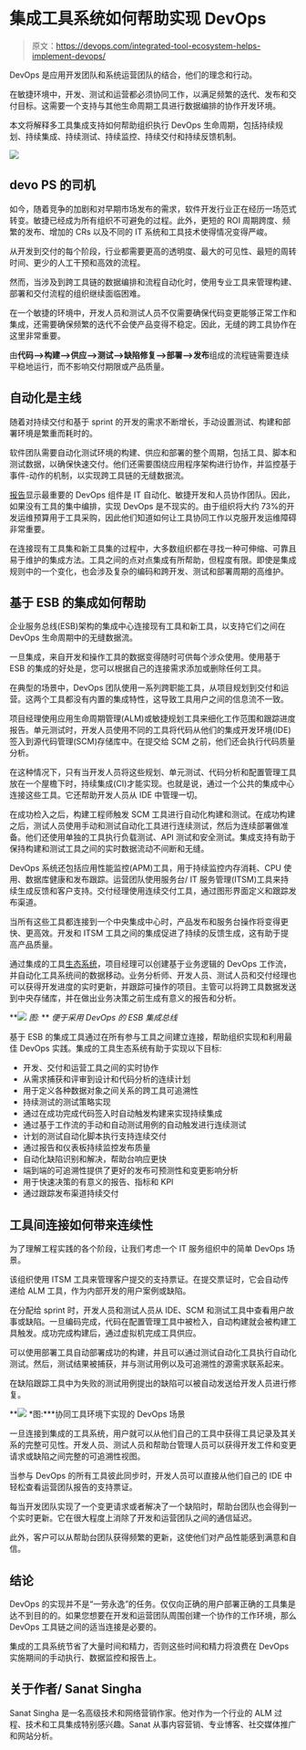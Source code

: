 # 集成工具系统如何帮助实现 DevOps

> 原文：<https://devops.com/integrated-tool-ecosystem-helps-implement-devops/>

DevOps 是应用开发团队和系统运营团队的结合，他们的理念和行动。

在敏捷环境中，开发、测试和运营都必须协同工作，以满足频繁的迭代、发布和交付目标。这需要一个支持与其他生命周期工具进行数据编排的协作开发环境。

本文将解释多工具集成支持如何帮助组织执行 DevOps 生命周期，包括持续规划、持续集成、持续测试、持续监控、持续交付和持续反馈机制。

![](img/c1fbfde54a48206848b48c9ead3d1cc0.png)

## **devo PS 的司机**

如今，随着竞争的加剧和对早期市场发布的需求，软件开发行业正在经历一场范式转变。敏捷已经成为所有组织不可避免的过程。此外，更短的 ROI 周期跨度、频繁的发布、增加的 CRs 以及不同的 IT 系统和工具技术使得情况变得严峻。

从开发到交付的每个阶段，行业都需要更高的透明度、最大的可见性、最短的周转时间、更少的人工干预和高效的流程。

然而，当涉及到跨工具链的数据编排和流程自动化时，使用专业工具来管理构建、部署和交付流程的组织继续面临困难。

在一个敏捷的环境中，开发人员和测试人员不仅需要确保代码变更能够正常工作和集成，还需要确保频繁的迭代不会使产品变得不稳定。因此，无缝的跨工具协作在这里非常重要。

由**代码—>构建—>供应—>测试—>缺陷修复—>部署—>发布**组成的流程链需要连续平稳地运行，而不影响交付期限或产品质量。

## **自动化是主线**

随着对持续交付和基于 sprint 的开发的需求不断增长，手动设置测试、构建和部署环境是繁重而耗时的。

软件团队需要自动化测试环境的构建、供应和部署的整个周期，包括工具、脚本和测试数据，以确保快速交付。他们还需要围绕应用程序架构进行协作，并监控基于事件-动作的机制，以实现跨工具链的无缝数据流。

[报告](https://www.cioinsight.com/it-strategy/application-development/slideshows/devops-produces-major-enterprise-impact.html)显示最重要的 DevOps 组件是 IT 自动化、敏捷开发和人员协作团队。因此，如果没有工具的集中编排，实现 DevOps 是不现实的。由于组织将大约 73%的开发运维预算用于工具采购，因此他们知道如何让工具协同工作以克服开发运维障碍非常重要。

在连接现有工具集和新工具集的过程中，大多数组织都在寻找一种可伸缩、可靠且易于维护的集成方法。工具之间的点对点集成有所帮助，但程度有限。即使是集成规则中的一个变化，也会涉及复杂的编码和跨开发、测试和部署周期的高维护。

## **基于 ESB 的集成如何帮助**

企业服务总线(ESB)架构的集成中心连接现有工具和新工具，以支持它们之间在 DevOps 生命周期中的无缝数据流。

一旦集成，来自开发和操作工具的数据变得随时可供每个涉众使用。使用基于 ESB 的集成的好处是，您可以根据自己的连接需求添加或删除任何工具。

在典型的场景中，DevOps 团队使用一系列跨职能工具，从项目规划到交付和运营。这两个工具都没有内置的集成特性，这导致工具用户之间的信息流不一致。

项目经理使用应用生命周期管理(ALM)或敏捷规划工具来细化工作范围和跟踪进度报告。单元测试时，开发人员使用不同的工具将代码从他们的集成开发环境(IDE)签入到源代码管理(SCM)存储库中。在提交给 SCM 之前，他们还会执行代码质量分析。

在这种情况下，只有当开发人员将这些规划、单元测试、代码分析和配置管理工具放在一个屋檐下时，持续集成(CI)才能实现。也就是说，通过一个公共的集成中心连接这些工具。它还帮助开发人员从 IDE 中管理一切。

在成功检入之后，构建工程师触发 SCM 工具进行自动化构建和测试。在成功构建之后，测试人员使用手动和测试自动化工具进行连续测试，然后为连续部署做准备。他们还使用单独的工具执行负载测试、API 测试和安全测试。集成支持有助于保持构建和测试工具之间的实时数据流动不间断和无缝。

DevOps 系统还包括应用性能监控(APM)工具，用于持续监控内存消耗、CPU 使用、数据库健康和发布跟踪。运营团队使用服务台/ IT 服务管理(ITSM)工具来持续生成反馈和客户支持。交付经理使用连续交付工具，通过图形界面定义和跟踪发布渠道。

当所有这些工具都连接到一个中央集成中心时，产品发布和服务台操作将变得更快、更高效。开发和 ITSM 工具之间的集成促进了持续的反馈生成，这有助于提高产品质量。

通过集成的工具[生态系统](https://www.kovair.com/presentations/integrated-alm-cross-tool-reporting/)，项目经理可以创建基于业务逻辑的 DevOps 工作流，并自动化工具系统间的数据移动。业务分析师、开发人员、测试人员和交付经理也可以获得开发进度的实时更新，并跟踪可操作的项目。主管可以将跨工具数据发送到中央存储库，并在做出业务决策之前生成有意义的报告和分析。

**![](img/cf1e31808205719c5c00290560be0884.png) *图:* ** *便于采用 DevOps 的 ESB 集成总线*

基于 ESB 的集成工具通过在所有参与工具之间建立连接，帮助组织实现和利用最佳 DevOps 实践。集成的工具生态系统有助于实现以下目标:

*   开发、交付和运营工具之间的实时协作
*   从需求捕获和评审到设计和代码分析的连续计划
*   用于定义各种数据对象之间关系的跨工具可追溯性
*   持续测试的测试策略实现
*   通过在成功完成代码签入时自动触发构建来实现持续集成
*   通过基于工作流的手动和自动测试用例的自动触发进行连续测试
*   计划的测试自动化脚本执行支持连续交付
*   通过报告和仪表板持续监控发布质量
*   自动化缺陷识别和解决，帮助台响应更快
*   端到端的可追溯性提供了更好的发布可预测性和变更影响分析
*   用于快速决策的有意义的报告、指标和 KPI
*   通过跟踪发布渠道持续交付

## **工具间连接如何带来连续性** 

为了理解工程实践的各个阶段，让我们考虑一个 IT 服务组织中的简单 DevOps 场景。

该组织使用 ITSM 工具来管理客户提交的支持票证。在提交票证时，它会自动传递给 ALM 工具，作为内部开发的用户案例或缺陷。

在分配给 sprint 时，开发人员和测试人员从 IDE、SCM 和测试工具中查看用户故事或缺陷。一旦编码完成，代码在配置管理工具中被检入，自动构建就会被构建工具触发。成功完成构建后，通过虚拟机完成工具供应。

可以使用部署工具自动部署成功的构建，并且可以通过测试自动化工具执行自动化测试。然后，测试结果被捕获，并与测试用例以及可追溯性的源需求联系起来。

在缺陷跟踪工具中为失败的测试用例提出的缺陷可以被自动发送给开发人员进行修复。

**![](img/4f0a52fbf1c1a3bf54584ce2ece3ae24.png) *图:***协同工具环境下实现的 DevOps 场景

一旦连接到集成的工具系统，用户就可以从他们自己的工具中获得工具记录及其关系的完整可见性。开发人员、测试人员和帮助台管理人员可以获得开发工件和变更请求或缺陷之间完整的可追溯性视图。

当参与 DevOps 的所有工具彼此同步时，开发人员可以直接从他们自己的 IDE 中轻松查看运营团队报告的支持票证。

每当开发团队实现了一个变更请求或者解决了一个缺陷时，帮助台团队也会得到一个实时更新。它在很大程度上消除了开发和运营团队之间的通信延迟。

此外，客户可以从帮助台团队获得频繁的更新，这使他们对产品性能感到满意和自信。

## **结论**

DevOps 的实现并不是“一劳永逸”的任务。仅仅向正确的用户部署正确的工具集是达不到目的的。如果您想要在开发和运营团队周围创建一个协作的工作环境，那么 DevOps 工具链之间的适当连接是必要的。

集成的工具系统节省了大量时间和精力，否则这些时间和精力将浪费在 DevOps 实施期间的手动执行、数据监控和报告上。

## 关于作者/ Sanat Singha

Sanat Singha 是一名高级技术和网络营销作家。他对作为一个行业的 ALM 过程、技术和工具集成特别感兴趣。Sanat 从事内容营销、专业博客、社交媒体推广和网站分析。